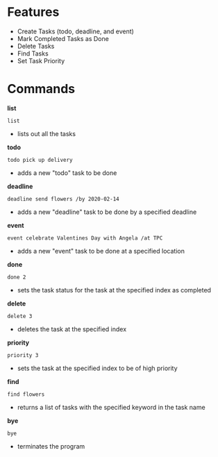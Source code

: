 # Features
 
* Create Tasks (todo, deadline, and event)
* Mark Completed Tasks as Done
* Delete Tasks
* Find Tasks
* Set Task Priority

# Commands
**list**
```
list
```
* lists out all the tasks

**todo**
```
todo pick up delivery
```
* adds a new "todo" task to be done

**deadline**
```
deadline send flowers /by 2020-02-14
```
* adds a new "deadline" task to be done by a specified deadline

**event**
```
event celebrate Valentines Day with Angela /at TPC
```
* adds a new "event" task to be done at a specified location

**done**
```
done 2
```
* sets the task status for the task at the specified index as completed

**delete**
```
delete 3
```
* deletes the task at the specified index

**priority**
```
priority 3 
```
* sets the task at the specified index to be of high priority

**find**
```
find flowers
```
* returns a list of tasks with the specified keyword in the task name

**bye**
```
bye
```
* terminates the program
